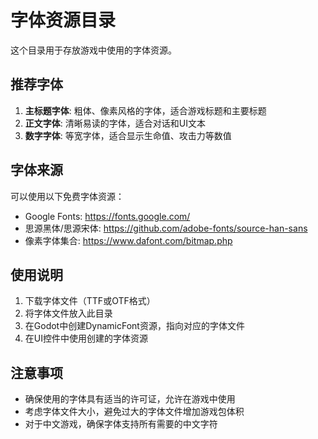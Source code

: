 # 字体资源目录

这个目录用于存放游戏中使用的字体资源。

## 推荐字体

1. **主标题字体**: 粗体、像素风格的字体，适合游戏标题和主要标题
2. **正文字体**: 清晰易读的字体，适合对话和UI文本
3. **数字字体**: 等宽字体，适合显示生命值、攻击力等数值

## 字体来源

可以使用以下免费字体资源：

- Google Fonts: https://fonts.google.com/
- 思源黑体/思源宋体: https://github.com/adobe-fonts/source-han-sans
- 像素字体集合: https://www.dafont.com/bitmap.php

## 使用说明

1. 下载字体文件（TTF或OTF格式）
2. 将字体文件放入此目录
3. 在Godot中创建DynamicFont资源，指向对应的字体文件
4. 在UI控件中使用创建的字体资源

## 注意事项

- 确保使用的字体具有适当的许可证，允许在游戏中使用
- 考虑字体文件大小，避免过大的字体文件增加游戏包体积
- 对于中文游戏，确保字体支持所有需要的中文字符
